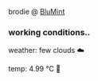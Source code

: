 brodie @ [BluMint](https://www.linkedin.com/company/blumint-io/)

<!--weather_start-->
### working conditions..

weather: few clouds ☁️

temp: 4.99 °C 🧥

<!--weather_end-->
